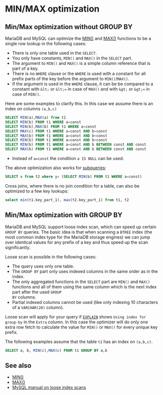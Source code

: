 # MIN/MAX optimization

## Min/Max optimization without GROUP BY

MariaDB and MySQL can optimize the [MIN()](/built-in-functions/aggregate-functions/min) and [MAX()](/built-in-functions/aggregate-functions/max) functions to be a single row lookup in the following cases:

- There is only one table used in the <code class="fixed" style="white-space:pre-wrap">SELECT</code>.
- You only have constants, <code class="fixed" style="white-space:pre-wrap">MIN()</code> and <code class="fixed" style="white-space:pre-wrap">MAX()</code> in the <code class="fixed" style="white-space:pre-wrap">SELECT</code> part.
- The argument to <code class="fixed" style="white-space:pre-wrap">MIN()</code> and <code class="fixed" style="white-space:pre-wrap">MAX()</code> is a simple column reference that is part of a key.
- There is no <code class="fixed" style="white-space:pre-wrap">WHERE</code> clause or the <code class="fixed" style="white-space:pre-wrap">WHERE</code> is used with a constant for all prefix parts of the key before the argument to <code class="fixed" style="white-space:pre-wrap">MIN()</code>/<code class="fixed" style="white-space:pre-wrap">MAX()</code>.
- If the argument is used in the <code class="fixed" style="white-space:pre-wrap">WHERE</code> clause, it can be be compared to a constant with `&lt;` or `&lt;=` in case of <code class="fixed" style="white-space:pre-wrap">MAX()</code> and with `&gt;` or `&gt;=` in case of <code class="fixed" style="white-space:pre-wrap">MIN()</code>.

Here are some examples to clarify this.
In this case we assume there is an index on columns <code class="fixed" style="white-space:pre-wrap">(a,b,c)</code>

```sql
SELECT MIN(a),MAX(a) from t1
SELECT MIN(b) FROM t1 WHERE a=const
SELECT MIN(b),MAX(b) FROM t1 WHERE a=const
SELECT MAX(c) FROM t1 WHERE a=const AND b=const
SELECT MAX(b) FROM t1 WHERE a=const AND b<const
SELECT MIN(b) FROM t1 WHERE a=const AND b>const
SELECT MIN(b) FROM t1 WHERE a=const AND b BETWEEN const AND const
SELECT MAX(b) FROM t1 WHERE a=const AND b BETWEEN const AND const
```

- Instead of `a=const` the condition `a IS NULL` can be used.

The above optimization also works for [subqueries](/kb/en/subqueries/):

```sql
SELECT x from t2 where y= (SELECT MIN(b) FROM t1 WHERE a=const)
```

Cross joins, where there is no join condition for a table, can also be optimized to a few key lookups:

```sql
select min(t1.key_part_1), max(t2.key_part_1) from t1, t2
```

## Min/Max optimization with GROUP BY

MariaDB and MySQL support loose index scan, which can speed up certain <code class="fixed" style="white-space:pre-wrap">GROUP BY</code> queries. The basic idea is that when scanning a `BTREE` index (the most common index type for the MariaDB storage engines) we can jump over identical values for any prefix of a key and thus speed up the scan significantly.

Loose scan is possible in the following cases:

- The query uses only one table.
- The <code class="fixed" style="white-space:pre-wrap">GROUP BY</code> part only uses indexed columns in the same order as in the index.
- The only aggregated functions in the <code class="fixed" style="white-space:pre-wrap">SELECT</code> part are <code class="fixed" style="white-space:pre-wrap">MIN()</code> and <code class="fixed" style="white-space:pre-wrap">MAX()</code> functions and all of them using the same column which is the next index part after the used <code class="fixed" style="white-space:pre-wrap">GROUP BY</code> columns.
- Partial indexed columns cannot be used (like only indexing 10 characters of a <code class="fixed" style="white-space:pre-wrap">VARCHAR(20)</code> column).

Loose scan will apply for your query if [<code class="fixed" style="white-space:pre-wrap">EXPLAIN</code>](/sql-statements-structure/sql-statements/administrative-sql-statements/analyze-and-explain-statements/explain) shows `Using index for group-by` in the `Extra` column.
In this case the optimizer will do only one extra row fetch to calculate the value for <code class="fixed" style="white-space:pre-wrap">MIN()</code> or <code class="fixed" style="white-space:pre-wrap">MAX()</code> for every unique key prefix.

The following examples assume that the table `t1` has an index on `(a,b,c)`.

```sql
SELECT a, b, MIN(c),MAX(c) FROM t1 GROUP BY a,b
```

## See also

- [MIN()](/built-in-functions/aggregate-functions/min)
- [MAX()](/built-in-functions/aggregate-functions/max)
- [MySQL manual on loose index scans](http://dev.mysql.com/doc/refman/5.7/en/group-by-optimization.html)